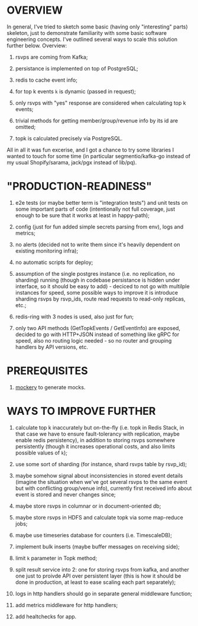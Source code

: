 # OVERVIEW

In general, I've tried to sketch some basic (having only "interesting" parts) skeleton, just to demonstrate familiarity with some basic software engineering concepts. I've outlined several ways to scale this solution further below. Overview:

1. rsvps are coming from Kafka;

2. persistance is implemented on top of PostgreSQL;

3. redis to cache event info;

4. for top k events `k` is dynamic (passed in request);

5. only rsvps with "yes" response are considered when calculating top k events;

6. trivial methods for getting member/group/revenue info by its id are omitted;

7. topk is calculated precisely via PostgreSQL.

All in all it was fun excerise, and I got a chance to try some libraries I wanted to touch for some time (in particular segmentio/kafka-go instead of my usual Shopify/sarama, jack/pgx instead of lib/pq).

# "PRODUCTION-READINESS"

1. e2e tests (or maybe better term is "integration tests") and unit tests on some important parts of code (intentionally not full coverage, just enough to be sure that it works at least in happy-path);

2. config (just for fun added simple secrets parsing from env), logs and metrics;

3. no alerts (decided not to write them since it's heavily dependent on existing monitoring infra);

4. no automatic scripts for deploy;

5. assumption of the single postgres instance (i.e. no replication, no sharding) running (though in codebase persistance is hidden under interface, so it should be easy to add) - deciced to not go with multilple instances for speed, some possible ways to improve it is introduce sharding rsvps by rsvp_ids, route read requests to read-only replicas, etc.;

6. redis-ring with 3 nodes is used, also just for fun;

7. only two API methods (GetTopkEvents / GetEventInfo) are exposed, decided to go with HTTP+JSON instead of something like gRPC for speed, also no routing logic needed - so no router and grouping handlers by API versions, etc.

# PREREQUISITES

1. [mockery](https://vektra.github.io/mockery/installation/) to generate mocks.

# WAYS TO IMPROVE FURTHER

1. calculate top k inaccurately but on-the-fly (i.e. topk in Redis Stack, in that case we have to ensure fault-tolerancy with replication, maybe enable redis persistency), in addition to storing rsvps somewhere persistently (though it increases operational costs, and also limits possible values of `k`);

2. use some sort of sharding (for instance, shard rsvps table by rsvp_id);

3. maybe somehow signal about inconsistencies in stored event details (imagine the situation when we've got several rsvps to the same event but with conflicting group/venue info), currently first received info about event is stored and never changes since;

4. maybe store rsvps in columnar or in document-oriented db;

5. maybe store rsvps in HDFS and calculate topk via some map-reduce jobs;

6. maybe use timeseries database for counters (i.e. TimescaleDB);

7. implement bulk inserts (maybe buffer messages on receiving side);

8. limit `k` parameter in Topk method;

9. split result service into 2: one for storing rsvps from kafka, and another one just to proivde API over persistent layer (this is how it should be done in production, at least to ease scaling each part separately);

10. logs in http handlers should go in separate general middleware function;

11. add metrics middleware for http handlers;

12. add healtchecks for app.

